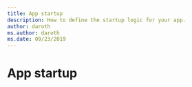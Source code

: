 ```yaml
---
title: App startup
description: How to define the startup logic for your app.
author: daroth
ms.author: daroth
ms.date: 09/23/2019
---
```


# App startup
